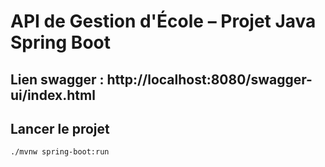 # API de Gestion d'École – Projet Java Spring Boot
## Lien swagger : http://localhost:8080/swagger-ui/index.html

## Lancer le projet

```bash
./mvnw spring-boot:run
